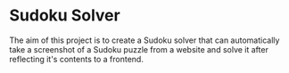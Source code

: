 # Sudoku Solver

The aim of this project is to create a Sudoku solver that can automatically take a screenshot of a Sudoku puzzle from a website and solve it after reflecting it's contents to a frontend.
